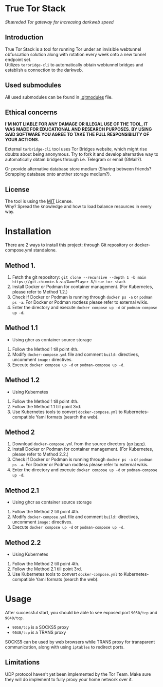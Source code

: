 # True Tor Stack

*Shæreded Tor gateway for increasing darkweb speed*

## Introduction

True Tor Stack is a tool for running Tor under an invisible webtunnel obfuscation solution along with rotation every week onto a new tunnel endpoint set.
<br/>
Utilizes `torbridge-cli` to automatically obtain webtunnel bridges and establish a connection to the darkweb.

## Used submodules

All used submodules can be found in [.gitmodules](.gitmodules) file.

## Ethical concerns

**I'M NOT LIABLE FOR ANY DAMAGE OR ILLEGAL USE OF THE TOOL, IT WAS MADE FOR EDUCATIONAL AND RESEARCH PURPOSES.**
**BY USING SAID SOFTWARE YOU AGREE TO TAKE THE FULL RESPONSIBILITY OF YOUR ACTIONS.**

External `torbridge-cli` tool uses Tor Bridges website, which might rise doubts about being anonymous.
Try to fork it and develop alternative way to automatically obtain bridges through i.e. Telegram or email (GMail?).

Or provide alternative database store medium (Sharing between friends? Scrapping database onto another storage medium?).

## License

The tool is using the [MIT](LICENSE.md) License.
<br/>
Why? Spread the knowledge and how to load balance resources in every way.

# Installation

There are 2 ways to install this project: through Git repository or docker-compose.yml standalone.

## Method 1.

1. Fetch the git repository: `git clone --recursive --depth 1 -b main https://git.chimmie.k.vu/GamePlayer-8/true-tor-stack`
2. Install Docker or Podman for container management. (For Kubernetes, please refer to Method 1.2.)
3. Check if Docker or Podman is running through `docker ps -a` or `podman ps -a`. For Docker or Podman rootless please refer to external wikis.
4. Enter the directory and execute `docker compose up -d` or `podman-compose up -d`.

## Method 1.1

 * Using ghcr as container source storage

1. Follow the Method 1 till point 4th.
2. Modify `docker-compose.yml` file and comment `build:` directives, uncomment `image:` directives.
3. Execute `docker compose up -d` or `podman-compose up -d`.

## Method 1.2

 * Using Kubernetes

1. Follow the Method 1 till point 4th.
2. Follow the Method 1.1 till point 3rd.
3. Use Kubernetes tools to convert `docker-compose.yml` to Kubernetes-compatible Yaml formats (search the web).

## Method 2

1. Download `docker-compose.yml` from the source directory (go [here](docker-compose.yml)).
2. Install Docker or Podman for container management. (For Kubernetes, please refer to Method 2.2.)
3. Check if Docker or Podman is running through `docker ps -a` or `podman ps -a`. For Docker or Podman rootless please refer to external wikis.
4. Enter the directory and execute `docker compose up -d` or `podman-compose up -d`.

## Method 2.1

 * Using ghcr as container source storage

1. Follow the Method 2 till point 4th.
2. Modify `docker-compose.yml` file and comment `build:` directives, uncomment `image:` directives.
3. Execute `docker compose up -d` or `podman-compose up -d`.

## Method 2.2

 * Using Kubernetes

1. Follow the Method 2 till point 4th.
2. Follow the Method 2.1 till point 3rd.
3. Use Kubernetes tools to convert `docker-compose.yml` to Kubernetes-compatible Yaml formats (search the web).

# Usage

After successful start, you should be able to see exposed port `9050/tcp` and `9040/tcp`.
 * `9050/tcp` is a SOCKS5 proxy
 * `9040/tcp` is a TRANS proxy

SOCKS5 can be used by web browsers while TRANS proxy for transparent communication, along with using `iptables` to redirect ports.

## Limitations

UDP protocol haven't yet been implemented by the Tor Team. Make sure they will do implement to fully proxy your home network over it.
